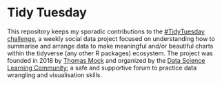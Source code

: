 # Tidy Tuesday

This repository keeps my sporadic contributions to the [#TidyTuesday challenge](https://github.com/rfordatascience/tidytuesday), a weekly social data project focused on understanding how to summarise and arrange data to make meaningful and/or beautiful charts within the tidyverse (any other R packages) ecosystem. The project was founded in 2018 by [Thomas Mock](https://thomasmock.netlify.com/) and organized by the [Data Science Learning Community](https://dslc.io/); a safe and supportive forum to practice data wrangling and visualisation skills.
